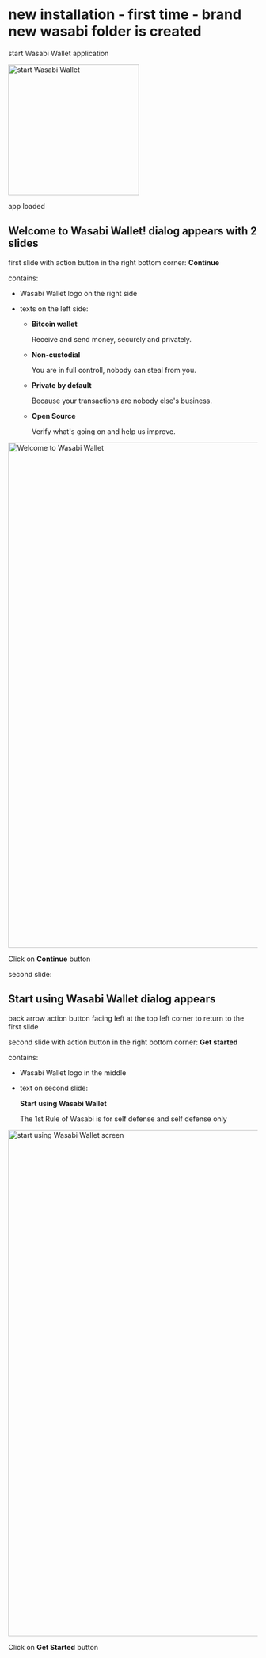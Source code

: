 # new installation - first time - brand new wasabi folder is created

start Wasabi Wallet application

<img width="264" alt="start Wasabi Wallet" src="https://user-images.githubusercontent.com/123734066/223720086-19191eed-fe64-4d44-9b93-a78391f9d180.png">

app loaded
## Welcome to Wasabi Wallet! dialog appears with 2 slides

first slide with action button in the right bottom corner: **Continue**

contains: 

- Wasabi Wallet logo on the right side 

- texts on the left side: 

  - **Bitcoin wallet**

    Receive and send money, securely and privately.
  
  - **Non-custodial**

    You are in full controll, nobody can steal from you.
 
  - **Private by default**

    Because your transactions are nobody else's business.
  
  - **Open Source**

    Verify what's going on and help us improve.

<img width="1021" alt="Welcome to Wasabi Wallet" src="https://user-images.githubusercontent.com/123734066/223474088-b3745412-e9b6-496f-90ca-23f74f6638af.png">

Click on **Continue** button

second slide:

## Start using Wasabi Wallet dialog appears

back arrow action button facing left at the top left corner to return to the first slide

second slide with action button in the right bottom corner: **Get started**

contains:

- Wasabi Wallet logo in the middle

- text on second slide:

  **Start using Wasabi Wallet**

  The 1st Rule of Wasabi is for self defense and self defense only

<img width="1023" alt="start using Wasabi Wallet screen" src="https://user-images.githubusercontent.com/123734066/223474288-eb21cf47-de57-4067-b5b5-eb14c1db0b39.png">

Click on **Get Started** button
